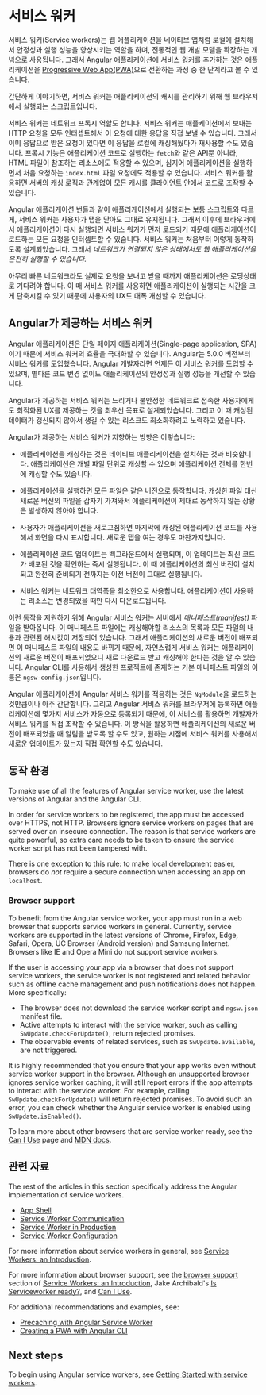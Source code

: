 <!--
# Angular service worker introduction
-->
# 서비스 워커

<!--
Service workers augment the traditional web deployment model and empower applications to deliver a user experience with the reliability and performance on par with natively-installed code. Adding a service worker to an Angular application is one of the steps for turning an application into a [Progressive Web App](https://developers.google.com/web/progressive-web-apps/) (also known as a PWA).

At its simplest, a service worker is a script that runs in the web browser and manages caching for an application.

Service workers function as a network proxy. They intercept all outgoing HTTP requests made by the application and can choose how to respond to them. For example, they can query a local cache and deliver a cached response if one is available. Proxying isn't limited to requests made through programmatic APIs, such as `fetch`; it also includes resources referenced in HTML and even the initial request to `index.html`. Service worker-based caching is thus completely programmable and doesn't rely on server-specified caching headers.

Unlike the other scripts that make up an application, such as the Angular app bundle, the service worker is preserved after the user closes the tab. The next time that browser loads the application, the service worker loads first, and can intercept every request for resources to load the application. If the service worker is designed to do so, it can *completely satisfy the loading of the application, without the need for the network*.

Even across a fast reliable network, round-trip delays can introduce significant latency when loading the application. Using a service worker to reduce dependency on the network can significantly improve the user experience.
-->
서비스 워커(Service workers)는 웹 애플리케이션을 네이티브 앱처럼 로컬에 설치해서 안정성과 실행 성능을 향상시키는 역할을 하며, 전통적인 웹 개발 모델을 확장하는 개념으로 사용됩니다.
그래서 Angular 애플리케이션에 서비스 워커를 추가하는 것은 애플리케이션을 [Progressive Web App(PWA)](https://developers.google.com/web/progressive-web-apps/)으로 전환하는 과정 중 한 단계라고 볼 수 있습니다.

간단하게 이야기하면, 서비스 워커는 애플리케이션의 캐시를 관리하기 위해 웹 브라우저에서 실행되는 스크립트입니다.

서비스 워커는 네트워크 프록시 역할도 합니다. 서비스 워커는 애플케이션에서 보내는 HTTP 요청을 모두 인터셉트해서 이 요청에 대한 응답을 직접 보낼 수 있습니다. 그래서 이미 응답으로 받은 요청이 있다면 이 응답을 로컬에 캐싱해뒀다가 재사용할 수도 있습니다. 프록시 기능은 애플리케이션 코드로 실행하는 `fetch`와 같은 API뿐 아니라, HTML 파일이 참조하는 리소스에도 적용할 수 있으며, 심지어 애플리케이션을 실행하면서 처음 요청하는 `index.html` 파일 요청에도 적용할 수 있습니다. 서비스 워커를 활용하면 서버의 캐싱 로직과 관계없이 모든 캐시를 클라이언트 안에서 코드로 조작할 수 있습니다.

Angular 애플리케이션 번들과 같이 애플리케이션에서 실행되는 보통 스크립트와 다르게, 서비스 워커는 사용자가 탭을 닫아도 그대로 유지됩니다. 그래서 이후에 브라우저에서 애플리케이션이 다시 실행되면 서비스 워커가 먼저 로드되기 때문에 애플리케이션이 로드하는 모든 요청을 인터셉트할 수 있습니다. 서비스 워커는 처음부터 이렇게 동작하도록 설계되었습니다. 그래서 *네트워크가 연결되지 않은 상태에서도 웹 애플리케이션을 온전히 실행할 수 있습니다.*

아무리 빠른 네트워크라도 실제로 요청을 보내고 받을 때까지 애플리케이션은 로딩상태로 기다려야 합니다. 이 때 서비스 워커를 사용하면 애플리케이션이 실행되는 시간을 크게 단축시킬 수 있기 때문에 사용자의 UX도 대폭 개선할 수 있습니다.

<!--
## Service workers in Angular
-->
## Angular가 제공하는 서비스 워커

<!--
Angular applications, as single-page applications, are in a prime position to benefit from the advantages of service workers. Starting with version 5.0.0, Angular ships with a service worker implementation. Angular developers can take advantage of this service worker and benefit from the increased reliability and performance it provides, without needing to code against low-level APIs.

Angular's service worker is designed to optimize the end user experience of using an application over a slow or unreliable network connection, while also minimizing the risks of serving outdated content.

The Angular service worker's behavior follows that design goal:

* Caching an application is like installing a native application. The application is cached as one unit, and all files update together.
* A running application continues to run with the same version of all files. It does not suddenly start receiving cached files from a newer version, which are likely incompatible.
* When users refresh the application, they see the latest fully cached version. New tabs load the latest cached code.
* Updates happen in the background, relatively quickly after changes are published. The previous version of the application is served until an update is installed and ready.
* The service worker conserves bandwidth when possible. Resources are only downloaded if they've changed.

To support these behaviors, the Angular service worker loads a *manifest* file from the server. The manifest describes the resources to cache and includes hashes of every file's contents. When an update to the application is deployed, the contents of the manifest change, informing the service worker that a new version of the application should be downloaded and cached. This manifest is generated from a CLI-generated configuration file called `ngsw-config.json`.

Installing the Angular service worker is as simple as including an `NgModule`. In addition to registering the Angular service worker with the browser, this also makes a few services available for injection which interact with the service worker and can be used to control it. For example, an application can ask to be notified when a new update becomes available, or an application can ask the service worker to check the server for available updates.
-->
Angular 애플리케이션은 단일 페이지 애플리케이션(Single-page application, SPA)이기 때문에 서비스 워커의 효율을 극대화할 수 있습니다. Angular는 5.0.0 버전부터 서비스 워커를 도입했습니다. Angular 개발자라면 언제든 이 서비스 워커를 도입할 수 있으며, 별다른 코드 변경 없이도 애플리케이션의 안정성과 실행 성능을 개선할 수 있습니다.

Angular가 제공하는 서비스 워커는 느리거나 불안정한 네트워크로 접속한 사용자에게도 최적화된 UX를 제공하는 것을 최우선 목표로 설계되었습니다. 그리고 이 때 캐싱된 데이터가 갱신되지 않아서 생길 수 있는 리스크도 최소화하려고 노력하고 있습니다.

Angular가 제공하는 서비스 워커가 지향하는 방향은 이렇습니다:

* 애플리케이션을 캐싱하는 것은 네이티브 애플리케이션을 설치하는 것과 비슷합니다. 애플리케이션은 개별 파일 단위로 캐싱할 수 있으며 애플리케이션 전체를 한번에 캐싱할 수도 있습니다.

* 애플리케이션을 실행하면 모든 파일은 같은 버전으로 동작합니다. 캐싱한 파일 대신 새로운 버전의 파일을 갑자기 가져와서 애플리케이션이 제대로 동작하지 않는 상황은 발생하지 않아야 합니다.

* 사용자가 애플리케이션을 새로고침하면 마지막에 캐싱된 애플리케이션 코드를 사용해서 화면을 다시 표시합니다. 새로운 탭을 여는 경우도 마찬가지입니다.

* 애플리케이션 코드 업데이트는 백그라운드에서 실행되며, 이 업데이트는 최신 코드가 배포된 것을 확인하는 즉시 실행됩니다. 이 때 애플리케이션의 최신 버전이 설치되고 완전히 준비되기 전까지는 이전 버전이 그대로 실행됩니다.

* 서비스 워커는 네트워크 대역폭을 최소한으로 사용합니다. 애플리케이션이 사용하는 리소스는 변경되었을 때만 다시 다운로드됩니다.

이런 동작을 지원하기 위해 Angular 서비스 워커는 서버에서 *매니페스트(manifest)* 파일을 받아옵니다. 이 매니페스트 파일에는 캐싱해야할 리소스의 목록과 모든 파일의 내용과 관련된 해시값이 저장되어 있습니다. 그래서 애플리케이션의 새로운 버전이 배포되면 이 매니페스트 파일의 내용도 바뀌기 때문에, 자연스럽게 서비스 워커는 애플리케이션의 새로운 버전이 배포되었으니 새로 다운로드 받고 캐싱해야 한다는 것을 알 수 있습니다. Angular CLI를 사용해서 생성한 프로젝트에 존재하는 기본 매니페스트 파일의 이름은 `ngsw-config.json`입니다.

Angular 애플리케이션에 Angular 서비스 워커를 적용하는 것은 `NgModule`을 로드하는 것만큼이나 아주 간단합니다. 그리고 Angular 서비스 워커를 브라우저에 등록하면 애플리케이션에 몇가지 서비스가 자동으로 등록되기 때문에, 이 서비스를 활용하면 개발자가 서비스 워커를 직접 조작할 수 있습니다. 이 방식을 활용하면 애플리케이션의 새로운 버전이 배포되었을 때 알림을 받도록 할 수도 있고, 원하는 시점에 서비스 워커를 사용해서 새로운 업데이트가 있는지 직접 확인할 수도 있습니다.

<!--
## Prerequisites
-->
## 동작 환경

To make use of all the features of Angular service worker, use the latest versions of Angular and the Angular CLI.

In order for service workers to be registered, the app must be accessed over HTTPS, not HTTP.
Browsers ignore service workers on pages that are served over an insecure connection.
The reason is that service workers are quite powerful, so extra care needs to be taken to ensure the service worker script has not been tampered with.

There is one exception to this rule: to make local development easier, browsers do _not_ require a secure connection when accessing an app on `localhost`.

### Browser support

To benefit from the Angular service worker, your app must run in a web browser that supports service workers in general.
Currently, service workers are supported in the latest versions of Chrome, Firefox, Edge, Safari, Opera, UC Browser (Android version) and Samsung Internet.
Browsers like IE and Opera Mini do not support service workers.

If the user is accessing your app via a browser that does not support service workers, the service worker is not registered and related behavior such as offline cache management and push notifications does not happen.
More specifically:

* The browser does not download the service worker script and `ngsw.json` manifest file.
* Active attempts to interact with the service worker, such as calling `SwUpdate.checkForUpdate()`, return rejected promises.
* The observable events of related services, such as `SwUpdate.available`, are not triggered.

It is highly recommended that you ensure that your app works even without service worker support in the browser.
Although an unsupported browser ignores service worker caching, it will still report errors if the app attempts to interact with the service worker.
For example, calling `SwUpdate.checkForUpdate()` will return rejected promises.
To avoid such an error, you can check whether the Angular service worker is enabled using `SwUpdate.isEnabled()`.

To learn more about other browsers that are service worker ready, see the [Can I Use](https://caniuse.com/#feat=serviceworkers) page and [MDN docs](https://developer.mozilla.org/en-US/docs/Web/API/Service_Worker_API).


<!--
## Related resources
-->
## 관련 자료

The rest of the articles in this section specifically address the Angular implementation of service workers.

* [App Shell](guide/app-shell)
* [Service Worker Communication](guide/service-worker-communications)
* [Service Worker in Production](guide/service-worker-devops)
* [Service Worker Configuration](guide/service-worker-config)

For more information about service workers in general, see [Service Workers: an Introduction](https://developers.google.com/web/fundamentals/primers/service-workers/).

For more information about browser support, see the [browser support](https://developers.google.com/web/fundamentals/primers/service-workers/#browser_support) section of [Service Workers: an Introduction](https://developers.google.com/web/fundamentals/primers/service-workers/), Jake Archibald's [Is Serviceworker ready?](https://jakearchibald.github.io/isserviceworkerready/), and
[Can I Use](http://caniuse.com/#feat=serviceworkers).

For additional recommendations and examples, see:

* [Precaching with Angular Service Worker](https://web.dev/precaching-with-the-angular-service-worker/)
* [Creating a PWA with Angular CLI](https://web.dev/creating-pwa-with-angular-cli/)

## Next steps

To begin using Angular service workers, see [Getting Started with service workers](guide/service-worker-getting-started).
